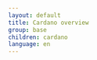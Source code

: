 ```yaml
---
layout: default
title: Cardano overview
group: base
children: cardano
language: en
---
```

<!-- Reviewed at 42f226733a3d0e92af736f076a9fb1a7388d8da1 -->
